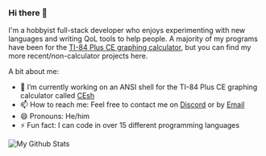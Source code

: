 ### Hi there 👋
I'm a hobbyist full-stack developer who enjoys experimenting with new languages and writing QoL tools to help people. A majority of my programs have been for the [TI-84 Plus CE graphing calculator](https://www.cemetech.net/downloads/users/calclover2514), but you can find my more recent/non-calculator projects here.

A bit about me:
- 🔭 I’m currently working on an ANSI shell for the TI-84 Plus CE graphing calculator called [CEsh](https://github.com/programmer2514/CEsh)
- 📫 How to reach me: Feel free to contact me on [Discord](https://discord.com/users/563652755814875146/) or by [Email](https://mailhide.io/e/kHCbTHeA)
- 😄 Pronouns: He/him
- ⚡ Fun fact: I can code in over 15 different programming languages

![My Github Stats](https://github-readme-stats.vercel.app/api?username=programmer2514&theme=tokyonight)
